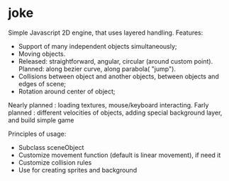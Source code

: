 joke
====

Simple Javascript 2D engine, that uses layered handling. 
Features:
* Support of many independent objects  simultaneously;
* Moving objects.
*  Released: straightforward, angular, circular (around custom point).
  Planned: along bezier curve, along parabola( "jump").
* Collisions between object and another objects, between objects and edges of scene;
* Rotation around center of object;

Nearly planned : loading textures, mouse/keyboard interacting. 
Farly planned : different velocities of objects, adding special background layer, and build simple game

Principles of usage:
 * Subclass sceneObject 
 * Customize movement  function (default is linear movement), if need it
 * Customize collision rules
 * Use for creating sprites and background

